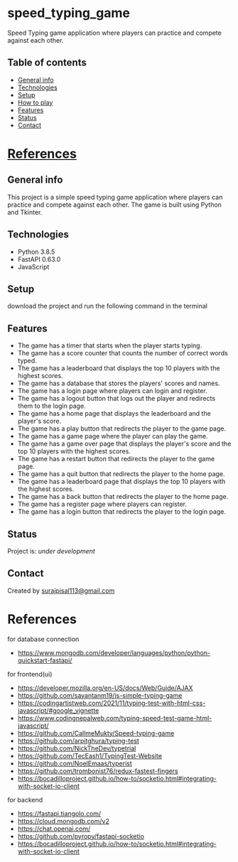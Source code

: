 # speed_typing_game
Speed Typing game application where players can practice and compete against each other.




## Table of contents
* [General info](#general-info)
* [Technologies](#technologies)
* [Setup](#setup)
* [How to play](#how-to-play)
* [Features](#features)
* [Status](#status)
* [Contact](#contact)
# [References](#references)

## General info
This project is a simple speed typing game application where players can practice and compete against each other. The game is built using Python and Tkinter.

## Technologies
* Python 3.8.5
* FastAPI 0.63.0
* JavaScript

## Setup
download the project and run the following command in the terminal


## Features
* The game has a timer that starts when the player starts typing.
* The game has a score counter that counts the number of correct words typed.
* The game has a leaderboard that displays the top 10 players with the highest scores.
* The game has a database that stores the players' scores and names.
* The game has a login page where players can login and register.
* The game has a logout button that logs out the player and redirects them to the login page.
* The game has a home page that displays the leaderboard and the player's score.
* The game has a play button that redirects the player to the game page.
* The game has a game page where the player can play the game.
* The game has a game over page that displays the player's score and the top 10 players with the highest scores.
* The game has a restart button that redirects the player to the game page.
* The game has a quit button that redirects the player to the home page.
* The game has a leaderboard page that displays the top 10 players with the highest scores.
* The game has a back button that redirects the player to the home page.
* The game has a register page where players can register.
* The game has a login button that redirects the player to the login page.

## Status
Project is: _under development_

## Contact
Created by surajpisal113@gmail.com


# References
for database connection
* https://www.mongodb.com/developer/languages/python/python-quickstart-fastapi/

for frontend(ui)
* https://developer.mozilla.org/en-US/docs/Web/Guide/AJAX
* https://github.com/sayantanm19/js-simple-typing-game
* https://codingartistweb.com/2021/11/typing-test-with-html-css-javascript/#google_vignette
* https://www.codingnepalweb.com/typing-speed-test-game-html-javascript/
* https://github.com/CallmeMukty/Speed-typing-game
* https://github.com/arpitghura/typing-test
* https://github.com/NickTheDev/typetrial
* https://github.com/TecEash1/TypingTest-Website
* https://github.com/NoelEmaas/typerist
* https://github.com/trombonist76/redux-fastest-fingers
* https://bocadilloproject.github.io/how-to/socketio.html#integrating-with-socket-io-client

for backend
* https://fastapi.tiangolo.com/
* https://cloud.mongodb.com/v2 
* https://chat.openai.com/
* https://github.com/pyropy/fastapi-socketio
* https://bocadilloproject.github.io/how-to/socketio.html#integrating-with-socket-io-client
